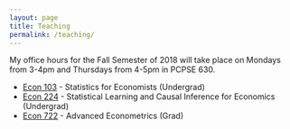 ```yaml
---
layout: page
title: Teaching
permalink: /teaching/
---
```

My office hours for the Fall Semester of 2018 will take place on Mondays from 3-4pm and Thursdays from 4-5pm in PCPSE 630.


- [Econ 103](http://ditraglia.com/Econ103Public) - Statistics for Economists (Undergrad)
- [Econ 224](http://ditraglia.com/econ224) - Statistical Learning and Causal Inference for Economics (Undergrad)
- [Econ 722](http://ditraglia.com/econ722) - Advanced Econometrics (Grad)

